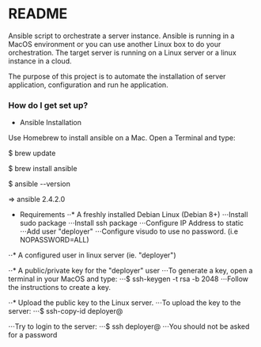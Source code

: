 # README #

Ansible script to orchestrate a server instance. Ansible is running in a
MacOS environment or you can use another Linux box to do your orchestration.
The target server is running on a Linux server or a linux instance in a cloud.

The purpose of this project is to automate the installation of server
application, configuration and run he application.

### How do I get set up? ###

* Ansible Installation

Use Homebrew to install ansible on a Mac. Open a Terminal and type:

$ brew update

$ brew install ansible

$ ansible --version

=>  ansible 2.4.2.0

* Requirements
⋅⋅* A freshly installed Debian Linux (Debian 8+)
⋅⋅⋅Install sudo package
⋅⋅⋅Install ssh package
⋅⋅⋅Configure IP Address to static
⋅⋅⋅Add user "deployer"
⋅⋅⋅Configure visudo to use no password. (i.e NOPASSWORD=ALL)

⋅⋅* A configured user in linux server (ie. "deployer")

⋅⋅* A public/private key for the "deployer" user
⋅⋅⋅To generate a key, open a terminal in your MacOS and type:
⋅⋅⋅$ ssh-keygen -t rsa -b 2048
⋅⋅⋅Follow the instructions to create a key.

⋅⋅* Upload the public key to the Linux server.
⋅⋅⋅To upload the key to the server:
⋅⋅⋅$ ssh-copy-id deployer@<IP>

⋅⋅⋅Try to login to the server:
⋅⋅⋅$ ssh deployer@<IP>
⋅⋅⋅You should not be asked for a password
